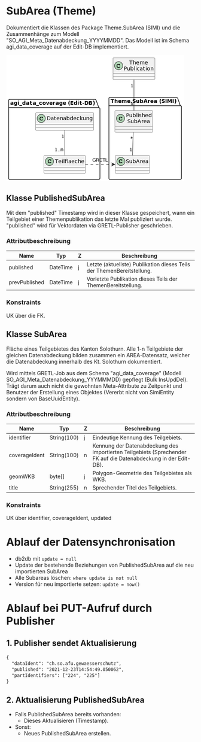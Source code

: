 # SubArea (Theme)

Dokumentiert die Klassen des Package Theme.SubArea (SIMI) und die Zusammenhänge zum Modell "SO_AGI_Meta_Datenabdeckung_YYYYMMDD". Das Modell ist im Schema agi_data_coverage auf der Edit-DB implementiert.

![DataCoverage](resources/theme/subarea.png)

## Klasse PublishedSubArea

Mit dem "published" Timestamp wird in dieser Klasse gespeichert, wann ein Teilgebiet einer Themenpublikation das letzte Mal publiziert wurde. "published" wird für Vektordaten via GRETL-Publisher geschrieben.

### Attributbeschreibung

|Name|Typ|Z|Beschreibung|
|---|---|---|---|
|published|DateTime|j|Letzte (aktuellste) Publikation dieses Teils der ThemenBereitstellung.|
|prevPublished|DateTime|j|Vorletzte Publikation dieses Teils der ThemenBereitstellung.|

### Konstraints

UK über die FK.

## Klasse SubArea

Fläche eines Teilgebietes des Kanton Solothurn. Alle 1-n Teilgebiete der gleichen Datenabdeckung bilden zusammen ein AREA-Datensatz, welcher 
die Datenabdeckung innerhalb des Kt. Solothurn dokumentiert.

Wird mittels GRETL-Job aus dem Schema "agi_data_coverage" (Modell SO_AGI_Meta_Datenabdeckung_YYYMMMDD) gepflegt (Bulk InsUpdDel). Trägt darum auch nicht die gewohnten Meta-Attribute zu Zeitpunkt und Benutzer der Erstellung eines Objektes (Vererbt nicht von SimiEntity sondern von BaseUuidEntity).

### Attributbeschreibung

|Name|Typ|Z|Beschreibung|
|---|---|---|---|
|identifier|String(100)|j|Eindeutige Kennung des Teilgebiets.|
|coverageIdent|String(100)|n|Kennung der Datenabdeckung des importierten Teilgebiets (Sprechender FK auf die Datenabdeckung in der Edit-DB). |
|geomWKB|byte[]|j|Polygon-Geometrie des Teilgebietes als WKB.|
|title|String(255)|n|Sprechender Titel des Teilgebiets.|

### Konstraints

UK über identifier, coverageIdent, updated

# Ablauf der Datensynchronisation

* db2db mit `update = null`
* Update der bestehende Beziehungen von PublishedSubArea auf die neu importierten SubArea
* Alle Subareas löschen: `where update is not null`
* Version für neu importierte setzen: `update = now()`

# Ablauf bei PUT-Aufruf durch Publisher

## 1. Publisher sendet Aktualisierung

    {
      "dataIdent": "ch.so.afu.gewaesserschutz",
      "published": "2021-12-23T14:54:49.050062",
      "partIdentifiers": ["224", "225"]
    }

## 2. Aktualisierung PublishedSubArea

* Falls PublishedSubArea bereits vorhanden:
  * Dieses Aktualisieren (Timestamp).
* Sonst:
  * Neues PublishedSubArea erstellen.